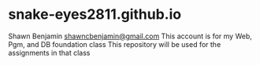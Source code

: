 # snake-eyes2811.github.io
Shawn Benjamin shawncbenjamin@gmail.com
This account is for my Web, Pgm, and DB foundation class
This repository will be used for the assignments in that class
